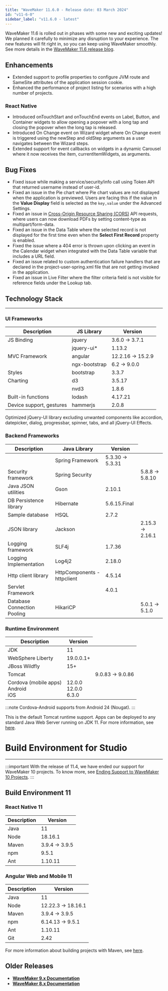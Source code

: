 ```yaml
---
title: "WaveMaker 11.6.0 - Release date: 03 March 2024"
id: "v11-6-0"
sidebar_label: "v11.6.0 - latest"
---
```


WaveMaker 11.6 is rolled out in phases with some new and exciting updates! We planned it carefully to minimize any disruption to your experience. The new features will fit right in, so you can keep using WaveMaker smoothly. See more details in the [WaveMaker 11.6 release blog](/learn/blog/2024/03/04/wavemaker-11.6-release).

## Enhancements

- Extended support to profile properties to configure JVM route and SameSite attributes of the application session cookie.
- Enhanced the performance of project listing for scenarios with a high number of projects.

### React Native

- Introduced onTouchStart and onTouchEnd events on Label, Button, and Container widgets to allow opening a popover with a long tap and closing the popover when the long tap is released.
- Introduced On Change event on Wizard widget where On Change event is triggered using the newStep and oldStep arguments as a user navigates between the Wizard steps.
- Extended support for event callbacks on widgets in a dynamic Carousel where it now receives the item, currentItemWidgets, as arguments.

## Bug Fixes

- Fixed issue while making a service/security/info call using Token API that returned username instead of user-id.
- Fixed an issue in the Pie chart where Pie chart values are not displayed when the application is previewed. Users are facing this if the value in the **Value Display** field is selected as the `key,value` under the Advanced Settings.
- Fixed an issue in [Cross-Origin Resource Sharing (CORS)](/learn/app-development/app-security/owasp/#enabling-cors) API requests, where users can now download PDFs by setting content-type as multipart/form-data.
- Fixed an issue in the Data Table where the selected record is not displayed for the first time even when the **Select First Record** property is enabled.
- Fixed the issue where a 404 error is thrown upon clicking an event in the Calendar widget when integrated with the Data Table variable that includes a URL field.
- Fixed an issue related to custom authentication failure handlers that are declared in the project-user-spring.xml file that are not getting invoked in the application.
- Fixed an issue in Live Filter where the filter criteria field is not visible for reference fields under the Lookup tab.

## Technology Stack

---

### UI Frameworks

| Description | JS Library | Version |
| --- | --- | --- |
| JS Binding | jquery | 3.6.0 -> 3.7.1 |
|  | jquery-ui* | 1.13.2 |
| MVC Framework | angular | 12.2.16 -> 15.2.9 |
|  | ngx-bootstrap | 6.2 -> 9.0.0 |
| Styles | bootstrap | 3.3.7 |
| Charting | d3 | 3.5.17 |
|  | nvd3 | 1.8.6 |
| Built-in functions | lodash | 4.17.21|
| Device support, gestures | hammerjs | 2.0.8 |

Optimized jQuery-UI library excluding unwanted components like accordion, datepicker, dialog, progressbar, spinner, tabs, and all jQuery-UI Effects.

### Backend Frameworks

| Description | Java Library | Version |
| --- | --- | --- |
|  | Spring Framework | 5.3.30 -> 5.3.31 |
| Security framework | Spring Security | <td className="versiontdbgcolor"> 5.8.8 -> 5.8.10 </td> |
| Java JSON utilities | Gson  | 2.10.1 |
| DB Persistence library | Hibernate | 5.6.15.Final |
| Sample database | HSQL |  2.7.2 |
| JSON library | Jackson | <td className="versiontdbgcolor"> 2.15.3 -> 2.16.1 </td> |
| Logging framework | SLF4j | 1.7.36 |
| Logging Implementation | Log4j2 | 2.18.0|
| Http client library  | HttpComponents -  httpclient |  4.5.14 |
| Servlet Framework |  | 4.0.1 |
| Database Connection Pooling | HikariCP | <td className="versiontdbgcolor"> 5.0.1 -> 5.1.0 </td> |

### Runtime Environment

| Description | Version |
| --- | --- |
| JDK | 11 |
| WebSphere Liberty | 19.0.0.1+ |
| JBoss Wildfly | 15+ |
| Tomcat | <td className="versiontdbgcolor"> 9.0.83 -> 9.0.86 </td> |
| Cordova (mobile apps) <br/> Android <br/> iOS |12.0.0 <br/> 12.0.0  <br/> 6.3.0 |

:::note
Cordova-Android supports from Android 24 (Nougat).
:::

This is the default Tomcat runtime support. Apps can be deployed to any standard Java Web Server running on JDK 11. For more information, see [here](/learn/app-development/deployment/deployment-web-server).

# Build Environment for Studio
---

:::important
With the release of 11.4, we have ended our support for WaveMaker 10 projects. To know more, see [Ending Support to WaveMaker 10 Projects](/learn/blog/2023/08/11/wavemaker10x-end-of-support).
:::


## Build Environment 11 

### React Native 11

|Description|	Version|
|---|---|
|Java |11 |
|Node|18.16.1|
|Maven|3.9.4 -> 3.9.5 |
|npm | 9.5.1|
|Ant| 1.10.11|

### Angular Web and Mobile 11

|Description| Version|
|---|---|
|Java | 11 |
|Node| 12.22.3 -> 18.16.1|
|Maven| 3.9.4 -> 3.9.5 |
|npm | 6.14.13 -> 9.5.1 |
|Ant| 1.10.11|
|Git| 2.42| 

For more information about building projects with Maven, see [here](/learn/app-development/deployment/building-with-maven).

## Older Releases

- **[WaveMaker 9.x Documentation](https://www.wavemaker.com/9/learn/index.html)**  
- **[WaveMaker 8.x Documentation](https://www.wavemaker.com/8/learn/index.html)** 
